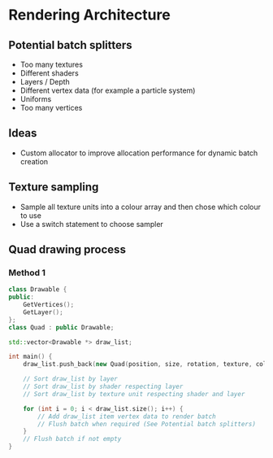 # Rendering Architecture

## Potential batch splitters
- Too many textures
- Different shaders
- Layers / Depth
- Different vertex data (for example a particle system)
- Uniforms
- Too many vertices

## Ideas
- Custom allocator to improve allocation performance for dynamic batch creation

## Texture sampling
- Sample all texture units into a colour array and then chose which colour to use
- Use a switch statement to choose sampler

## Quad drawing process
### Method 1
```c++
class Drawable {
public:
	GetVertices();
	GetLayer();
};
class Quad : public Drawable;

std::vector<Drawable *> draw_list;

int main() {
	draw_list.push_back(new Quad(position, size, rotation, texture, colour, Layer));

	// Sort draw_list by layer
	// Sort draw_list by shader respecting layer
	// Sort draw_list by texture unit respecting shader and layer

	for (int i = 0; i < draw_list.size(); i++) {
		// Add draw_list item vertex data to render batch
		// Flush batch when required (See Potential batch splitters)
	}
	// Flush batch if not empty
}
```